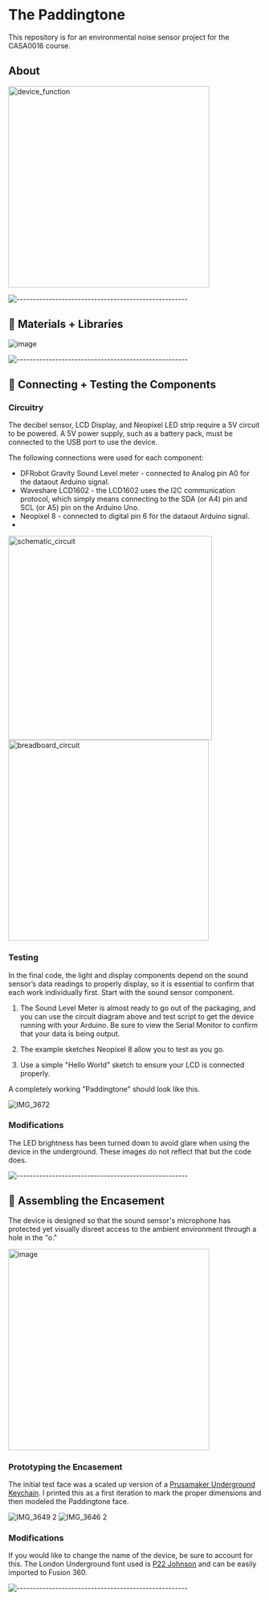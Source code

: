 # The Paddingtone
This repository is for an environmental noise sensor project for the CASA0016 course.

## About

<img width="400" alt="device_function" src="https://github.com/elinor-oren/tube-sensor/assets/127933946/d5e33c2f-cd8e-40f3-9000-948f051e982b">

![-----------------------------------------------------](https://raw.githubusercontent.com/andreasbm/readme/master/assets/lines/rainbow.png)

## :small_orange_diamond: Materials + Libraries

![image](https://github.com/elinor-oren/tube-sensor/assets/127933946/0d2ac74d-9797-409e-97cb-e8cfe1c93c10)

![-----------------------------------------------------](https://raw.githubusercontent.com/andreasbm/readme/master/assets/lines/rainbow.png)
## :small_orange_diamond: Connecting + Testing the Components
### Circuitry
The decibel sensor, LCD Display, and Neopixel LED strip require a 5V circuit to be powered. A 5V power supply, such as a battery pack, must be connected to the USB port to use the device. 

The following connections were used for each component:

* DFRobot Gravity Sound Level meter - connected to Analog pin A0 for the dataout Arduino signal. 
* Waveshare LCD1602 - the LCD1602 uses the I2C communication protocol, which simply means connecting to the SDA (or A4) pin and SCL (or A5) pin on the Arduino Uno.
* Neopixel 8 - connected to digital pin 6 for the dataout Arduino signal.
* 
<img width="405" alt="schematic_circuit" src="https://github.com/elinor-oren/tube-sensor/assets/127933946/bb6f9408-84ac-45bb-adb6-183870be81d6">
<img height="399" alt="breadboard_circuit" src="https://github.com/elinor-oren/tube-sensor/assets/127933946/ef5e5c21-7ccf-4866-bd77-3cf7ae2c7d09">

### Testing
In the final code, the light and display components depend on the sound sensor’s data readings to properly display, so it is essential to confirm that each work individually first. Start with the sound sensor component. 
1. The Sound Level Meter is almost ready to go out of the packaging, and you can use the circuit diagram above and test script to get the device running with your Arduino. Be sure to view the Serial Monitor to confirm that your data is being output. 


2. The example sketches Neopixel 8 allow you to test as you go.


3. Use a simple "Hello World" sketch to ensure your LCD is connected properly.


A completely working "Paddingtone" should look like this.

![IMG_3672](https://github.com/elinor-oren/tube-sensor/assets/127933946/5a70f176-59bc-41d9-9cdd-3a1d11cc0e39)

### Modifications 
The LED brightness has been turned down to avoid glare when using the device in the underground. These images do not reflect that but the code does.

![-----------------------------------------------------](https://raw.githubusercontent.com/andreasbm/readme/master/assets/lines/rainbow.png)
## :small_orange_diamond: Assembling the Encasement

The device is designed so that the sound sensor's microphone has protected yet visually disreet access to the ambient environment through a hole in the "o." 

<img width="400" alt="image" src="https://github.com/elinor-oren/tube-sensor/assets/127933946/95765174-3a6e-4fd1-a442-ebf8e5944d15">

### Prototyping the Encasement
The initial test face was a scaled up version of a [Prusamaker Underground Keychain](https://www.printables.com/en/model/39900-london-underground-sign-keyring). I printed this as a first iteration to mark the proper dimensions and then modeled the Paddingtone face.

![IMG_3649 2](https://github.com/elinor-oren/tube-sensor/assets/127933946/3bbb8d39-429e-4e87-af4b-1104c1629d34)
![IMG_3646 2](https://github.com/elinor-oren/tube-sensor/assets/127933946/c2a4f05e-eceb-4269-b303-99ef41e70065)

### Modifications 
If you would like to change the name of the device, be sure to account for this. The London Underground font used is [P22 Johnson](https://fontsgeek.com/fonts/P22-Johnston-Underground-Regular) and can be easily imported to Fusion 360. 


![-----------------------------------------------------](https://raw.githubusercontent.com/andreasbm/readme/master/assets/lines/rainbow.png)
